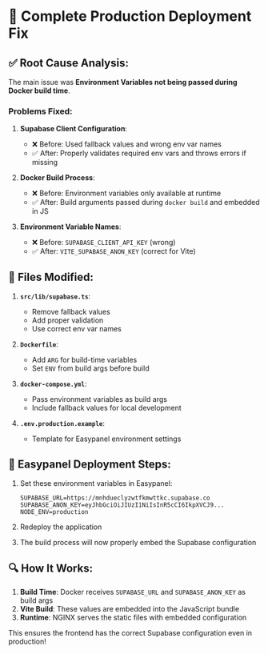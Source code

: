 # 🔧 Complete Production Deployment Fix

## ✅ **Root Cause Analysis:**
The main issue was **Environment Variables not being passed during Docker build time**. 

### Problems Fixed:

1. **Supabase Client Configuration**:
   - ❌ Before: Used fallback values and wrong env var names
   - ✅ After: Properly validates required env vars and throws errors if missing

2. **Docker Build Process**:
   - ❌ Before: Environment variables only available at runtime
   - ✅ After: Build arguments passed during `docker build` and embedded in JS

3. **Environment Variable Names**:
   - ❌ Before: `SUPABASE_CLIENT_API_KEY` (wrong)
   - ✅ After: `VITE_SUPABASE_ANON_KEY` (correct for Vite)

## 🚀 **Files Modified:**

1. **`src/lib/supabase.ts`**: 
   - Remove fallback values
   - Add proper validation
   - Use correct env var names

2. **`Dockerfile`**:
   - Add `ARG` for build-time variables
   - Set `ENV` from build args before build

3. **`docker-compose.yml`**:
   - Pass environment variables as build args
   - Include fallback values for local development

4. **`.env.production.example`**:
   - Template for Easypanel environment settings

## 🎯 **Easypanel Deployment Steps:**

1. Set these environment variables in Easypanel:
   ```
   SUPABASE_URL=https://mnhdueclyzwtfkmwttkc.supabase.co
   SUPABASE_ANON_KEY=eyJhbGciOiJIUzI1NiIsInR5cCI6IkpXVCJ9...
   NODE_ENV=production
   ```

2. Redeploy the application

3. The build process will now properly embed the Supabase configuration

## 🔍 **How It Works:**

1. **Build Time**: Docker receives `SUPABASE_URL` and `SUPABASE_ANON_KEY` as build args
2. **Vite Build**: These values are embedded into the JavaScript bundle
3. **Runtime**: NGINX serves the static files with embedded configuration

This ensures the frontend has the correct Supabase configuration even in production!